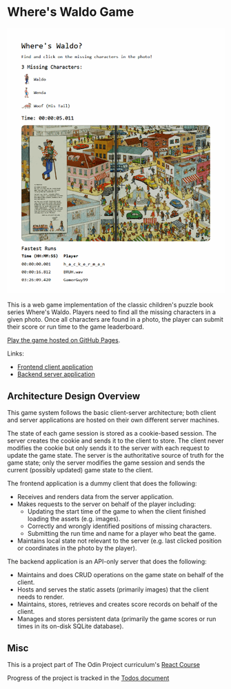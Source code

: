 # Where's Waldo Game

![Gameplay demonstration of a player playing the Where's Waldo game](/game-demo.gif)

This is a web game implementation of the classic children's puzzle book series Where's Waldo. Players need to find all the missing characters in a given photo. Once all characters are found in a photo, the player can submit their score or run time to the game leaderboard.

[Play the game hosted on GitHub Pages](https://junyuhuang.github.io/top-wheres-waldo-client/).

Links:

- [Frontend client application](https://github.com/JunYuHuang/top-wheres-waldo-client)
- [Backend server application](https://github.com/JunYuHuang/top-wheres-waldo-server)

## Architecture Design Overview

This game system follows the basic client-server architecture; both client and server applications are hosted on their own different server machines.

The state of each game session is stored as a cookie-based session. The server creates the cookie and sends it to the client to store. The client never modifies the cookie but only sends it to the server with each request to update the game state. The server is the authoritative source of truth for the game state; only the server modifies the game session and sends the current (possibly updated) game state to the client.

The frontend application is a dummy client that does the following:

- Receives and renders data from the server application.
- Makes requests to the server on behalf of the player including:
  - Updating the start time of the game to when the client finished loading the assets (e.g. images).
  - Correctly and wrongly identified positions of missing characters.
  - Submitting the run time and name for a player who beat the game.
- Maintains local state not relevant to the server (e.g. last clicked position or coordinates in the photo by the player).

The backend application is an API-only server that does the following:

- Maintains and does CRUD operations on the game state on behalf of the client.
- Hosts and serves the static assets (primarily images) that the client needs to render.
- Maintains, stores, retrieves and creates score records on behalf of the client.
- Manages and stores persistent data (primarily the game scores or run times in its on-disk SQLite database).

## Misc

This is a project part of The Odin Project curriculum's [React Course](https://www.theodinproject.com/lessons/react-new-where-s-waldo-a-photo-tagging-app)

Progress of the project is tracked in the [Todos document](./Todos.md)
